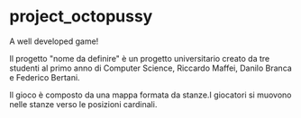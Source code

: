 # project_octopussy
A well developed game!

Il progetto "nome da definire" è un progetto universitario creato da tre studenti al primo anno di Computer Science, Riccardo Maffei, Danilo Branca e Federico Bertani.

Il gioco è composto da una mappa formata da stanze.I giocatori si muovono nelle stanze verso le posizioni cardinali.

